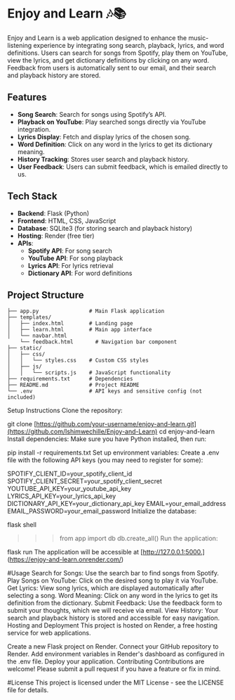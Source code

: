 # Enjoy and Learn 🎶📚

Enjoy and Learn is a web application designed to enhance the music-listening experience by integrating song search, playback, lyrics, and word definitions. Users can search for songs from Spotify, play them on YouTube, view the lyrics, and get dictionary definitions by clicking on any word. Feedback from users is automatically sent to our email, and their search and playback history are stored.

## Features

- **Song Search**: Search for songs using Spotify’s API.
- **Playback on YouTube**: Play searched songs directly via YouTube integration.
- **Lyrics Display**: Fetch and display lyrics of the chosen song.
- **Word Definition**: Click on any word in the lyrics to get its dictionary meaning.
- **History Tracking**: Stores user search and playback history.
- **User Feedback**: Users can submit feedback, which is emailed directly to us.
  
## Tech Stack

- **Backend**: Flask (Python)
- **Frontend**: HTML, CSS, JavaScript
- **Database**: SQLite3 (for storing search and playback history)
- **Hosting**: Render (free tier)
- **APIs**:
  - **Spotify API**: For song search
  - **YouTube API**: For song playback
  - **Lyrics API**: For lyrics retrieval
  - **Dictionary API**: For word definitions

## Project Structure

```plaintext
├── app.py                # Main Flask application
├── templates/
│   ├── index.html        # Landing page
│   ├── learn.html        # Main app interface
│   └── navbar.html
    └── feedback.html       # Navigation bar component
├── static/
│   ├── css/
│   │   └── styles.css    # Custom CSS styles
│   ├── js/
│   │   └── scripts.js    # JavaScript functionality
├── requirements.txt      # Dependencies
├── README.md             # Project README
└── .env                  # API keys and sensitive config (not included)
`````````
Setup Instructions
Clone the repository:


git clone [https://github.com/your-username/enjoy-and-learn.git](https://github.com/Ishimwechille/Enjoy-and-Learn)
cd enjoy-and-learn
Install dependencies: Make sure you have Python installed, then run:


pip install -r requirements.txt
Set up environment variables: Create a .env file with the following API keys (you may need to register for some):


SPOTIFY_CLIENT_ID=your_spotify_client_id
SPOTIFY_CLIENT_SECRET=your_spotify_client_secret
YOUTUBE_API_KEY=your_youtube_api_key
LYRICS_API_KEY=your_lyrics_api_key
DICTIONARY_API_KEY=your_dictionary_api_key
EMAIL=your_email_address
EMAIL_PASSWORD=your_email_password
Initialize the database:


flask shell
>>> from app import db
>>> db.create_all()
Run the application:


flask run
The application will be accessible at [http://127.0.0.1:5000.] (https://enjoy-and-learn.onrender.com/)

#Usage
Search for Songs: Use the search bar to find songs from Spotify.
Play Songs on YouTube: Click on the desired song to play it via YouTube.
Get Lyrics: View song lyrics, which are displayed automatically after selecting a song.
Word Meaning: Click on any word in the lyrics to get its definition from the dictionary.
Submit Feedback: Use the feedback form to submit your thoughts, which we will receive via email.
View History: Your search and playback history is stored and accessible for easy navigation.
Hosting and Deployment
This project is hosted on Render, a free hosting service for web applications.

Create a new Flask project on Render.
Connect your GitHub repository to Render.
Add environment variables in Render's dashboard as configured in the .env file.
Deploy your application.
Contributing
Contributions are welcome! Please submit a pull request if you have a feature or fix in mind.

#License
This project is licensed under the MIT License - see the LICENSE file for details.

